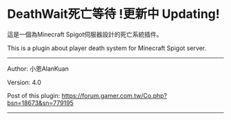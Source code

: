 # DeathWait死亡等待    !更新中 Updating!

這是一個為Minecraft Spigot伺服器設計的死亡系統插件。

This is a plugin about player death system for Minecraft Spigot server.

---

Author: 小恩AlanKuan

Version: 4.0

Post of this plugin: https://forum.gamer.com.tw/Co.php?bsn=18673&sn=779195

---
